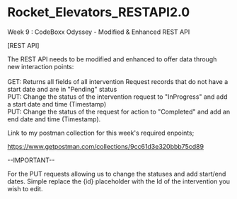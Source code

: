 # Rocket_Elevators_RESTAPI2.0
Week 9 : CodeBoxx Odyssey - Modified &amp; Enhanced REST API


[REST API]

The REST API needs to be modified and enhanced to offer data through new interaction points:<br>
<br>
GET: Returns all fields of all intervention Request records that do not have a start date and are in "Pending" status<br>
PUT: Change the status of the intervention request to "InProgress" and add a start date and time (Timestamp)<br>
PUT: Change the status of the request for action to "Completed" and add an end date and time (Timestamp).<br>

Link to my postman collection for this week's required enpoints;

https://www.getpostman.com/collections/9cc61d3e320bbb75cd89

--IMPORTANT--

For the PUT requests allowing us to change the statuses and add start/end dates. Simple replace the {id} placeholder with the Id of the intervention you wish to edit.
